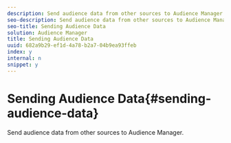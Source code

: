 ```yaml
---
description: Send audience data from other sources to Audience Manager.
seo-description: Send audience data from other sources to Audience Manager.
seo-title: Sending Audience Data
solution: Audience Manager
title: Sending Audience Data
uuid: 682a9b29-ef1d-4a78-b2a7-04b9ea93ffeb
index: y
internal: n
snippet: y
---
```


# Sending Audience Data{#sending-audience-data}

Send audience data from other sources to Audience Manager.

<!-- 

c_onboarding_data.xml

 -->


